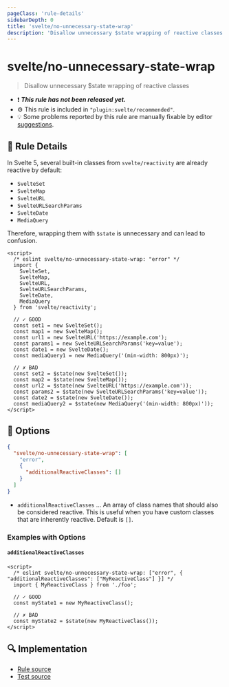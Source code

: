 ```yaml
---
pageClass: 'rule-details'
sidebarDepth: 0
title: 'svelte/no-unnecessary-state-wrap'
description: 'Disallow unnecessary $state wrapping of reactive classes'
---
```


# svelte/no-unnecessary-state-wrap

> Disallow unnecessary $state wrapping of reactive classes

- :exclamation: <badge text="This rule has not been released yet." vertical="middle" type="error"> **_This rule has not been released yet._** </badge>
- :gear: This rule is included in `"plugin:svelte/recommended"`.
- :bulb: Some problems reported by this rule are manually fixable by editor [suggestions](https://eslint.org/docs/developer-guide/working-with-rules#providing-suggestions).

## :book: Rule Details

In Svelte 5, several built-in classes from `svelte/reactivity` are already reactive by default:

- `SvelteSet`
- `SvelteMap`
- `SvelteURL`
- `SvelteURLSearchParams`
- `SvelteDate`
- `MediaQuery`

Therefore, wrapping them with `$state` is unnecessary and can lead to confusion.

<!--eslint-skip-->

```svelte
<script>
  /* eslint svelte/no-unnecessary-state-wrap: "error" */
  import {
    SvelteSet,
    SvelteMap,
    SvelteURL,
    SvelteURLSearchParams,
    SvelteDate,
    MediaQuery
  } from 'svelte/reactivity';

  // ✓ GOOD
  const set1 = new SvelteSet();
  const map1 = new SvelteMap();
  const url1 = new SvelteURL('https://example.com');
  const params1 = new SvelteURLSearchParams('key=value');
  const date1 = new SvelteDate();
  const mediaQuery1 = new MediaQuery('(min-width: 800px)');

  // ✗ BAD
  const set2 = $state(new SvelteSet());
  const map2 = $state(new SvelteMap());
  const url2 = $state(new SvelteURL('https://example.com'));
  const params2 = $state(new SvelteURLSearchParams('key=value'));
  const date2 = $state(new SvelteDate());
  const mediaQuery2 = $state(new MediaQuery('(min-width: 800px)'));
</script>
```

## :wrench: Options

```json
{
  "svelte/no-unnecessary-state-wrap": [
    "error",
    {
      "additionalReactiveClasses": []
    }
  ]
}
```

- `additionalReactiveClasses` ... An array of class names that should also be considered reactive. This is useful when you have custom classes that are inherently reactive. Default is `[]`.

### Examples with Options

#### `additionalReactiveClasses`

```svelte
<script>
  /* eslint svelte/no-unnecessary-state-wrap: ["error", { "additionalReactiveClasses": ["MyReactiveClass"] }] */
  import { MyReactiveClass } from './foo';

  // ✓ GOOD
  const myState1 = new MyReactiveClass();

  // ✗ BAD
  const myState2 = $state(new MyReactiveClass());
</script>
```

## :mag: Implementation

- [Rule source](https://github.com/sveltejs/eslint-plugin-svelte/blob/main/packages/eslint-plugin-svelte/src/rules/no-unnecessary-state-wrap.ts)
- [Test source](https://github.com/sveltejs/eslint-plugin-svelte/blob/main/packages/eslint-plugin-svelte/tests/src/rules/no-unnecessary-state-wrap.ts)
